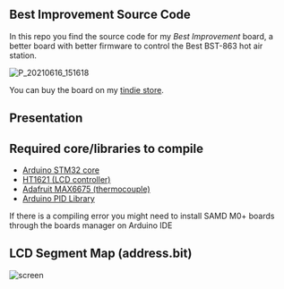 ## Best Improvement Source Code

In this repo you find the source code for my *Best Improvement* board, a better board with better firmware to control the Best BST-863 hot air station.

![P_20210616_151618](https://user-images.githubusercontent.com/22402348/122618720-c0933500-d086-11eb-9c9e-343b56c9db97.jpg)

You can buy the board on my [tindie store](https://www.tindie.com/products/randomhacks).

## Presentation


## Required core/libraries to compile
- [Arduino STM32 core](https://github.com/stm32duino/Arduino_Core_STM32)
- [HT1621 (LCD controller)](https://github.com/altLab/HT1621) 
- [Adafruit MAX6675 (thermocouple)](https://learn.adafruit.com/thermocouple/arduino-code#arduino-library-2958404-6)
- [Arduino PID Library](https://github.com/br3ttb/Arduino-PID-Library) 

If there is a compiling error you might need to install SAMD M0+ boards through the boards manager on Arduino IDE

## LCD Segment Map (address.bit)
![screen](https://user-images.githubusercontent.com/22402348/122617705-a9534800-d084-11eb-99ad-1f811887d4a2.jpg)

